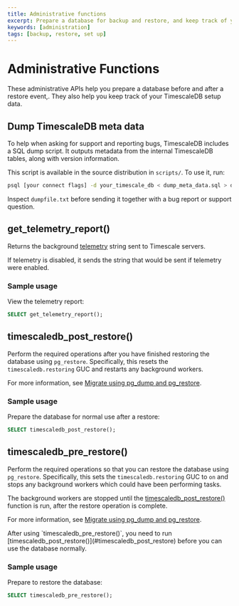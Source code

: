 ```yaml
---
title: Administrative functions
excerpt: Prepare a database for backup and restore, and keep track of your setup data
keywords: [administration]
tags: [backup, restore, set up]
---
```


# Administrative Functions

These administrative APIs help you prepare a database before and after a restore
event,. They also help you keep track of your TimescaleDB setup data.

## Dump TimescaleDB meta data

To help when asking for support and reporting bugs, TimescaleDB includes a SQL dump script. It outputs metadata from the internal TimescaleDB tables, along with version information.

This script is available in the source distribution in `scripts/`. To use it, run:

```bash
psql [your connect flags] -d your_timescale_db < dump_meta_data.sql > dumpfile.txt
```

Inspect `dumpfile.txt` before sending it together with a bug report or support question.

## get_telemetry_report()

Returns the background [telemetry][telemetry] string sent to Timescale servers. 

If telemetry is disabled, it sends the string that would be sent if telemetry were enabled.

### Sample usage

View the telemetry report:

```sql
SELECT get_telemetry_report();
```

## timescaledb_post_restore()

Perform the required operations after you have finished restoring the database using `pg_restore`. Specifically, this resets the `timescaledb.restoring` GUC and restarts any background workers. 

For more information, see [Migrate using pg_dump and pg_restore].

### Sample usage

Prepare the database for normal use after a restore:

```sql
SELECT timescaledb_post_restore();
```

## timescaledb_pre_restore()

Perform the required operations so that you can restore the database using `pg_restore`. Specifically, this sets the `timescaledb.restoring` GUC to `on` and stops any background workers which could have been performing tasks. 

The background workers are stopped until the [timescaledb_post_restore()](#timescaledb_post_restore) function is run, after the restore operation is complete.

For more information, see [Migrate using pg_dump and pg_restore].

<Highlight type="important">
After using `timescaledb_pre_restore()`, you need to run [timescaledb_post_restore()](#timescaledb_post_restore) before you can use the database normally.
</Highlight>

### Sample usage

Prepare to restore the database:

```sql
SELECT timescaledb_pre_restore();
```

[Migrate using pg_dump and pg_restore]: /migrate/:currentVersion:/pg-dump-and-restore/
[telemetry]: /self-hosted/:currentVersion:/configuration/telemetry
